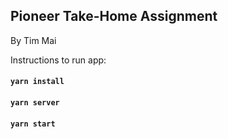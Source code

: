 ## Pioneer Take-Home Assignment
By Tim Mai

Instructions to run app:

#### `yarn install`
#### `yarn server`
#### `yarn start`

